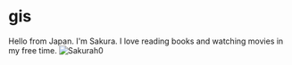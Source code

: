 # gis
Hello from Japan. I'm Sakura. I love reading books and watching movies in my free time. 
![Sakurah0](images/may7_gis.jpg)
